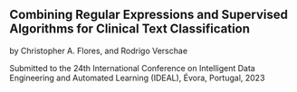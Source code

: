 ## Combining Regular Expressions and Supervised Algorithms for Clinical Text Classification

by Christopher A. Flores, and Rodrigo Verschae

Submitted to the 24th International Conference on Intelligent Data Engineering and Automated Learning (IDEAL), Évora, Portugal, 2023
